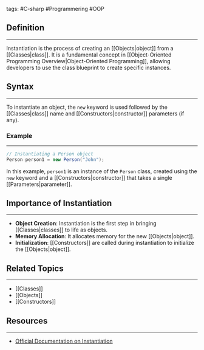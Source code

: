 tags: #C-sharp #Programmering #OOP 

## Definition 
---
Instantiation is the process of creating an [[Objects|object]] from a [[Classes|class]]. 
It is a fundamental concept in [[Object-Oriented Programming Overview|Object-Oriented Programming]], allowing developers to use the class blueprint to create specific instances.
## Syntax
---
To instantiate an object, the `new` keyword is used followed by the [[Classes|class]] name and [[Constructors|constructor]] parameters (if any).
### Example
---
```csharp
// Instantiating a Person object
Person person1 = new Person("John");

```

In this example, `person1` is an instance of the `Person` class, created using the `new` keyword and a [[Constructors|constructor]] that takes a single [[Parameters|parameter]].
## Importance of Instantiation
---
- **Object Creation**: Instantiation is the first step in bringing [[Classes|classes]] to life as objects.
- **Memory Allocation**: It allocates memory for the new [[Objects|object]].
- **Initialization**: [[Constructors]] are called during instantiation to initialize the [[Objects|object]].


## Related Topics
---
- [[Classes]]
- [[Objects]]
- [[Constructors]]

## Resources
---
- [Official Documentation on Instantiation](https://learn.microsoft.com/en-us/dotnet/csharp/fundamentals/object-oriented/objects#instantiation)
